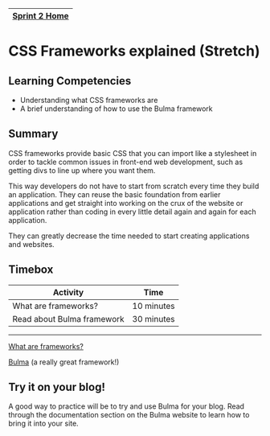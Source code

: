 [Sprint 2 Home](README.md)|
---|


# CSS Frameworks explained (Stretch)

## Learning Competencies

- Understanding what CSS frameworks are
- A brief understanding of how to use the Bulma framework

## Summary

CSS frameworks provide basic CSS that you can import like a stylesheet in order to tackle common issues in front-end web development, such as getting divs to line up where you want them.

This way developers do not have to start from scratch every time they build an application. They can reuse the basic foundation from earlier applications and get straight into working on the crux of the website or application rather than coding in every little detail again and again for each application.

They can greatly decrease the time needed to start creating applications and websites.

## Timebox

Activity | Time|
------------|----------|
What are frameworks? | 10 minutes |
Read about Bulma framework | 30 minutes |

---


[What are frameworks?](http://www.awwwards.com/what-are-frameworks-22-best-responsive-css-frameworks-for-web-design.html) 

[Bulma](https://bulma.io/) (a really great framework!)

## Try it on your blog!
A good way to practice will be to try and use Bulma for your blog. Read through the documentation section on the Bulma website to learn how to bring it into your site.  
